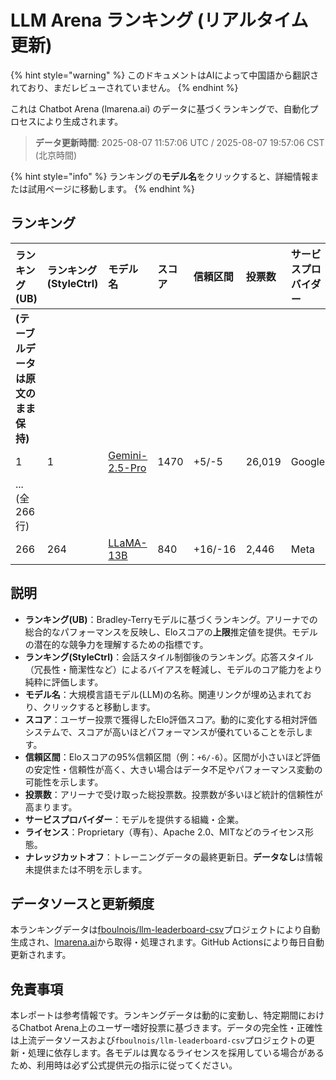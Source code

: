 # LLM Arena ランキング (リアルタイム更新)


{% hint style="warning" %}
このドキュメントはAIによって中国語から翻訳されており、まだレビューされていません。
{% endhint %}




これは Chatbot Arena (lmarena.ai) のデータに基づくランキングで、自動化プロセスにより生成されます。

> **データ更新時間**: 2025-08-07 11:57:06 UTC / 2025-08-07 19:57:06 CST (北京時間)

{% hint style="info" %}
ランキングの**モデル名**をクリックすると、詳細情報または試用ページに移動します。
{% endhint %}

## ランキング

| ランキング(UB) | ランキング(StyleCtrl) | モデル名                                                                                                                          | スコア | 信頼区間    | 投票数     | サービスプロバイダー         | ライセンス                     | ナレッジカットオフ |
|:---|:---|:---|:---|:---|:---|:---|:---|:---|
**(テーブルデータは原文のまま保持)** |
|        1 |               1 | [Gemini-2.5-Pro](http://aistudio.google.com/app/prompts/new_chat?model=gemini-2.5-pro)                                          | 1470 | +5/-5   | 26,019  | Google                 | Proprietary             | nan      |
...(全266行)|
|      266 |             264 | [LLaMA-13B](https://arxiv.org/abs/2302.13971)                                                                                   |  840 | +16/-16 | 2,446   | Meta                   | Non-commercial          | 2023/2   |

## 説明

- **ランキング(UB)**：Bradley-Terryモデルに基づくランキング。アリーナでの総合的なパフォーマンスを反映し、Eloスコアの**上限**推定値を提供。モデルの潜在的な競争力を理解するための指標です。
- **ランキング(StyleCtrl)**：会話スタイル制御後のランキング。応答スタイル（冗長性・簡潔性など）によるバイアスを軽減し、モデルのコア能力をより純粋に評価します。
- **モデル名**：大規模言語モデル(LLM)の名称。関連リンクが埋め込まれており、クリックすると移動します。
- **スコア**：ユーザー投票で獲得したElo評価スコア。動的に変化する相対評価システムで、スコアが高いほどパフォーマンスが優れていることを示します。
- **信頼区間**：Eloスコアの95%信頼区間（例：`+6/-6`）。区間が小さいほど評価の安定性・信頼性が高く、大きい場合はデータ不足やパフォーマンス変動の可能性を示します。
- **投票数**：アリーナで受け取った総投票数。投票数が多いほど統計的信頼性が高まります。
- **サービスプロバイダー**：モデルを提供する組織・企業。
- **ライセンス**：Proprietary（専有）、Apache 2.0、MITなどのライセンス形態。
- **ナレッジカットオフ**：トレーニングデータの最終更新日。**データなし**は情報未提供または不明を示します。

## データソースと更新頻度

本ランキングデータは[fboulnois/llm-leaderboard-csv](https://github.com/fboulnois/llm-leaderboard-csv)プロジェクトにより自動生成され、[lmarena.ai](https://lmarena.ai/)から取得・処理されます。GitHub Actionsにより毎日自動更新されます。

## 免責事項

本レポートは参考情報です。ランキングデータは動的に変動し、特定期間におけるChatbot Arena上のユーザー嗜好投票に基づきます。データの完全性・正確性は上流データソースおよび`fboulnois/llm-leaderboard-csv`プロジェクトの更新・処理に依存します。各モデルは異なるライセンスを採用している場合があるため、利用時は必ず公式提供元の指示に従ってください。